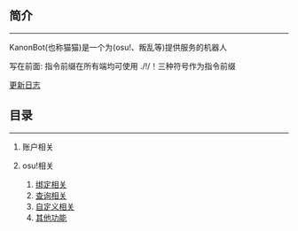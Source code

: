 ## 简介
-------------
KanonBot(也称猫猫)是一个为(osu!、叛乱等)提供服务的机器人

写在前面: 指令前缀在所有端均可使用 ./!/！三种符号作为指令前缀

[更新日志](/BotChangeLog)
## 目录
-------------
1. 账户相关

2. osu!相关
    1. [绑定相关](/Guide/KanonBot/Bind)
    2. [查询相关](/Guide/KanonBot/Query)
    3. [自定义相关](/Guide/KanonBot/Custom)
    4. [其他功能](/Guide/KanonBot/Other)
